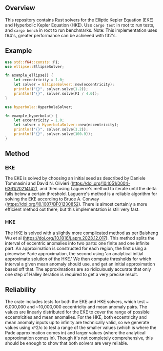 ## Overview
This repository contains Rust solvers for the Elliptic Kepler Equation (EKE) and Hyperbolic Kepler Equation (HKE). Use `cargo test` in root to run tests, and `cargo bench` in root to run benchmarks. Note: This implementation uses f64's, greater performance can be achieved with f32's.

## Example
```rs
use std::f64::consts::PI;
use ellipse::EllipseSolver;

fn example_ellipse() {
    let eccentricity = 1.0;
    let solver = EllipseSolver::new(eccentricity);
    println!("{}", solver.solve(1.2));
    println!("{}", solver.solve(PI / 4.0));
}
```

```rs
use hyperbola::HyperbolaSolver;

fn example_hyperbola() {
    let eccentricity = 1.0;
    let solver = HyperbolaSolver::new(eccentricity);
    println!("{}", solver.solve(1.2));
    println!("{}", solver.solve(100.0));
}
```

## Method
### EKE
The EKE is solved by choosing an initial seed as described by Daniele Tommasini and David N. Olivieri (https://doi.org/10.1051/0004-6361/20214142), and then using Laguerre's method to iterate until the delta falls below a certain threshold. Laguerre's method is a reliable algorithm for solving the EKE according to Bruce A. Conway (https://doi.org/10.1007/BF01230852). There is almost certainly a more efficient method out there, but this implementation is still very fast.

### HKE
The HKE is solved with a slightly more complicated method as per Baisheng Wu et al (https://doi.org/10.1016/j.apm.2023.12.017). This method splits the interval of eccentric anomalies into two parts: one finite and one infinite part. An approximation is constructed for each region, the first using a piecewise Pade approximation, the second using 'an analytical initial approximate solution of the HKE.' We then compute thresholds for which interval a given mean anomaly should use, and get an initial approximation based off that. The approximations are so ridiculously accurate that only one step of Halley iteration is required to get a very precise result.

## Reliability
The crate includes tests for both the EKE and HKE solvers, which test ~ 6,000,000 and ~10,000,000 eccentricity and mean anomaly pairs. The values are linearly distributed for the EKE to cover the range of possible eccentricities and mean anomalies. For the HKE, both eccentricity and mean anomaly inputs up to infinity are technically valid, so we generate values using x^2/c to test a range of the smaller values (which is where the Pade approximation comes in) and larger values (where the analytical approximation comes in). Though it's not completely comprehensive, this should be enough to show that both solvers are very reliable.